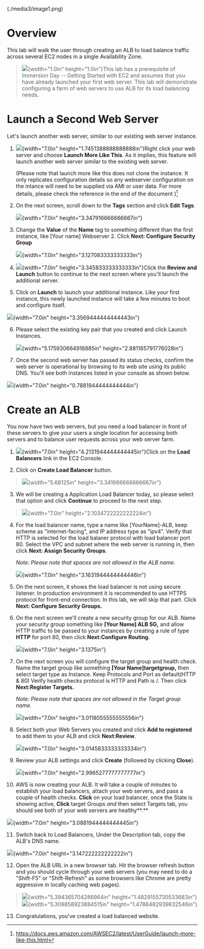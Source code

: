 (./media3/image1.png)

Overview
========

This lab will walk the user through creating an ALB to load balance
traffic across several EC2 nodes in a single Availability Zone.

> ![](./media3/image2.emf){width="1.0in" height="1.0in"}This lab has a
> prerequisite of Immersion Day -- Getting Started with EC2 and assumes
> that you have already launched your first web server. This lab will
> demonstrate configuring a farm of web servers to use ALB for its load
> balancing needs.

 

 Launch a Second Web Server
==========================

Let's launch another web server, similar to our existing web server
instance.

1.  ![](./media3/image3.png){width="7.0in"
    height="1.7451388888888888in"}Right click your web server and choose
    **Launch More Like This**. As it implies, this feature will launch
    another web server similar to the existing web server.

    (Please note that launch more like this does not clone the instance.
    It only replicates configuration details so any webserver
    configuration on the intance will need to be supplied via AMI or
    user data. For more details, please check the reference in the end
    of the document )[^1]

2.  On the next screen, scroll down to the **Tags** section and click
    **Edit Tags**.

    ![](./media3/image4.png){width="7.0in" height="3.347916666666667in"}

3.  Change the **Value** of the **Name** tag to something different than
    the first instance, like \[Your name\] Webserver 2. Click **Next:
    Configure Security Group**

    ![](./media3/image5.png){width="7.0in" height="3.127083333333333in"}

4.  ![](./media3/image6.png){width="7.0in"
    height="3.345833333333333in"}Click the **Review and Launch** button
    to continue to the next screen where you'll launch the additional
    server.

5.  Click on **Launch** to launch your additional instance. Like your
    first instance, this newly launched instance will take a few minutes
    to boot and configure itself.

![](./media3/image7.png){width="7.0in" height="3.3569444444444443in"}

6.  Please select the existing key pair that you created and click
    Launch Instances.

    ![](./media3/image8.tiff){width="5.175930664916885in"
    height="2.881165791776028in"}

7.  Once the second web server has passed its status checks, confirm the
    web server is operational by browsing to its web site using its
    public DNS. You'll see both instances listed in your console as
    shown below.

![](./media3/image9.png){width="7.0in" height="0.7881944444444444in"}

Create an ALB
=============

You now have two web servers, but you need a load balancer in front of
these servers to give your users a single location for accessing both
servers and to balance user requests across your web server farm.

1.  ![](./media3/image10.png){width="7.0in"
    height="4.2131944444444445in"}Click on the **Load Balancers** link
    in the EC2 Console.

2.  Click on **Create Load Balancer** button.

> ![](./media3/image11.png){width="5.68125in"
> height="3.341666666666667in"}

3.  We will be creating a Application Load Balancer today, so please
    select that option and click **Continue** to proceed to the next
    step.

> ![](./media3/image12.JPG){width="7.0in" height="2.1034722222222224in"}

4.  For the load balancer name, type a name like \[YourName\]-ALB, keep
    scheme as "internet-facing", and IP address type as "ipv4". Verify
    that HTTP is selected for the load balaner protocol with load
    balancer port 80. Select the VPC and subnet where the web server is
    running in, then click **Next: Assign Security Groups**.

    *Note: Please note that spaces are not allowed in the ALB name.*

    ![](./media3/image13.JPG){width="7.0in"
    height="3.1631944444444446in"}

5.  On the next screen, it shows the load balancer is not using secure
    listener. In production environment it is recommended to use HTTPS
    protocol for front-end connection. In this lab, we will skip that
    part. Click **Next: Configure Security Groups.**

6.  On the next screen we'll create a new security group for our ALB.
    Name your security group something like **\[Your Name\] ALB SG,**
    and allow HTTP traffic to be passed to your instances by creating a
    rule of type **HTTP** for port 80, then click **Next:Configure
    Routing**.

    ![](./media3/image14.JPG){width="7.0in" height="3.1375in"}

7.  On the next screen you will configure the target group and health
    check. Name the target group like something **\[Your
    Name\]targetgroup,** then select target type as Instance. Keep
    Protocols and Port as default(HTTP & 80) Verify health checks
    protocol is HTTP and Path is /. Then click **Next:Register
    Targets.**

    *Note: Please note that spaces are not allowed in the Target group
    name.*

    ![](./media3/image15.JPG){width="7.0in"
    height="3.0118055555555556in"}

8.  Select both your Web Servers you created and click **Add to
    registered** to add them to your ALB and click **Next:Review**.

    ![](./media3/image16.JPG){width="7.0in"
    height="3.0145833333333334in"}

9.  Review your ALB settings and click **Create** (followed by clicking
    **Close**).

    ![](./media3/image17.JPG){width="7.0in"
    height="2.9965277777777777in"}

10. AWS is now creating your ALB. It will take a couple of minutes to
    establish your load balancers, attach your web servers, and pass a
    couple of health checks. **Click** on your load balancer, once the
    State is showing active, **Click** target Groups *and* then select
    Targets tab, you should see both of your web servers are
    healthy**.**

![](./media3/image18.JPG){width="7.0in" height="3.0881944444444445in"}

11. Switch back to Load Balancers, Under the Description tab, copy the
    ALB's DNS name.

![](./media3/image19.JPG){width="7.0in" height="3.147222222222222in"}

12. Open the ALB URL in a new browser tab. Hit the browser refresh
    button and you should cycle through your web servers (you may need
    to do a "Shift-F5" or "Shift-Refresh" as some browsers like Chrome
    are pretty aggressive in locally caching web pages).

> ![](./media3/image20.JPG){width="5.394365704286964in"
> height="1.4829155730533683in"}![](./media3/image21.JPG){width="5.309858923884515in"
> height="1.4786482939632546in"}

13. Congratulations, you've created a load balanced website.

[^1]: https://docs.aws.amazon.com/AWSEC2/latest/UserGuide/launch-more-like-this.html

